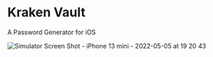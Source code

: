 # Kraken Vault 

A Password Generator for iOS

![Simulator Screen Shot - iPhone 13 mini - 2022-05-05 at 19 20 43](https://user-images.githubusercontent.com/22734433/167047071-b6252947-84e3-4a3e-8ae6-8e62946df765.png)
